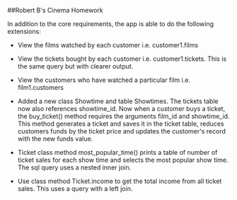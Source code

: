 ##Robert B's Cinema Homework 

In addition to the core requirements, the app is able to do the following extensions:

- View the films watched by each customer i.e. customer1.films

- View the tickets bought by each customer i.e. customer1.tickets. This is the same query but with clearer output.

- View the customers who have watched a particular film i.e. film1.customers

- Added a new class Showtime and table Showtimes. The tickets table now also references showtime_id. Now when a customer buys a ticket, the buy_ticket() method requires the arguments film_id and showtime_id. This method generates a ticket and saves it in the ticket table, reduces customers funds by the ticket price and updates the customer's record with the new funds value.

- Ticket class method most_popular_time() prints a table of number of ticket sales for each show time and selects the most popular show time. The sql query uses a nested inner join.

- Use class method Ticket.income to get the total income from all ticket sales. This uses a query with a left join.



